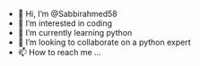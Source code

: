 - 👋 Hi, I’m @Sabbirahmed58
- 👀 I’m interested in coding
- 🌱 I’m currently learning python
- 💞️ I’m looking to collaborate on a python expert
- 📫 How to reach me ...

<!---
Sabbirahmed58/Sabbirahmed58 is a ✨ special ✨ repository because its `README.md` (this file) appears on your GitHub profile.
You can click the Preview link to take a look at your changes.
--->
